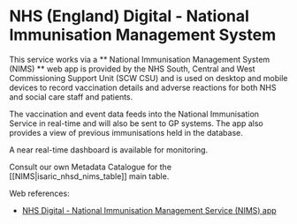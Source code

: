 # NHS (England) Digital - National Immunisation Management System

This service works via a ** National Immunisation Management System (NIMS) ** web app is provided by the NHS South, Central and West Commissioning Support Unit (SCW CSU) and is used on desktop and mobile devices to record vaccination details and adverse reactions for both NHS and social care staff and patients.

The vaccination and event data feeds into the National Immunisation Service in real-time and will also be sent to GP systems. The app also provides a view of previous immunisations held in the database.

A near real-time dashboard is available for monitoring.

Consult our own Metadata Catalogue for the [[NIMS|isaric_nhsd_nims_table]] main table.



Web references:

*  [NHS Digital - National Immunisation Management Service (NIMS) app](https://digital.nhs.uk/coronavirus/vaccinations/training-and-onboarding/point-of-care/national-immunisation-management-service-nims-app)
